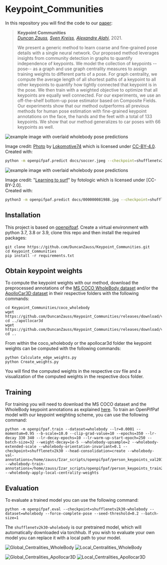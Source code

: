 # Keypoint_Communities
In this repository you will find the code to our [paper](TODO):
> __Keypoint Communities__<br />
> _[Duncan Zauss](https://www.linkedin.com/in/duncan-zauss/), [Sven Kreiss](https://www.svenkreiss.com), [Alexandre Alahi](https://scholar.google.com/citations?user=UIhXQ64AAAAJ&hl=en)_, 2021.
>
> We present a generic method to
> learn coarse and fine-grained pose details with a single neural network.
> Our proposed method leverages insights from community detection in graphs
> to quantify independence of keypoints.
> We model the collection of keypoints --pose-- as a graph and use graph centrality measures to assign
> training weights to different parts of a pose.
> For graph centrality, we compute the average length of all shortest paths of a
> keypoint to all other keypoints
> to quantify how tightly connected that keypoint is in the pose. We then train with
> a weighted objective to optimize that all keypoints are equally well connected.
> For our experiments, we use an off-the-shelf bottom-up pose estimator based
> on Composite Fields.
> Our experiments show that our method outperforms all previous methods for
> human pose estimation with fine-grained keypoint annotations on the face, the hands
> and the feet with a total of 133 keypoints.
> We show that our method generalizes to car poses with 66 keypoints as well.

![example image with overlaid wholebody pose predictions](docs/soccer.jpeg.predictions.jpeg)

Image credit: [Photo](https://de.wikipedia.org/wiki/Kamil_Vacek#/media/Datei:Kamil_Vacek_20200627.jpg) by [Lokomotive74](https://commons.wikimedia.org/wiki/User:Lokomotive74) which is licensed under [CC-BY-4.0](https://creativecommons.org/licenses/by/4.0/).<br />
Created with:
```sh
python -m openpifpaf.predict docs/soccer.jpeg --checkpoint=shufflenetv2k30-wholebody --line-width=2 --show
```

![example image with overlaid wholebody pose predictions](docs/000000081988.jpg.predictions.jpeg)

Image credit: "[Learning to surf](https://www.flickr.com/photos/fotologic/6038911779/in/photostream/)" by fotologic which is licensed under [CC-BY-2.0].<br />
Created with:
```sh
python3 -m openpifpaf.predict docs/000000081988.jpg --checkpoint=shufflenetv2k30-wholebody --line-width=2 --show
```
 

## Installation
This project is based on [openpifpaf](https://github.com/openpifpaf/openpifpaf). Create a virtual environment with python 3.7, 3.8 or 3.9, clone this repo and then install the required packages:
```
git clone https://github.com/DuncanZauss/Keypoint_Communities.git
cd Keypoint_Communities
pip install -r requirements.txt
```

## Obtain keypoint weights
To compute the keypoint weights with our method, download the preprocessed annotations of the [MS COCO WholeBody dataset](https://github.com/jin-s13/COCO-WholeBody) and/or the [ApolloCar3D dataset](http://apolloscape.auto/car_instance.html) in their respective folders with the following commands:
```
cd Keypoint_Communities/coco_wholebody
wget https://github.com/DuncanZauss/Keypoint_Communities/releases/download/v0.1.0/apollo_keypoints_66_train.json
cd ../apollocar3d
wget https://github.com/DuncanZauss/Keypoint_Communities/releases/download/v0.1.0/apollo_keypoints_66_train.json
cd ..
```
From within the coco_wholebody or the apollocar3d folder the keypoint weights can be computed with the following commands:
```
python Calculate_edge_weights.py
python Create_weights.py 
```
You will find the computed weights in the respective csv file and a visualization of the computed weights in the respective docs folder.

## Training
For training you will need to download the MS COCO dataset and the WholeBody keypoint annotations as explained [here](https://openpifpaf.github.io/plugins_wholebody.html#train).
To train an OpenPifPaf model with our keypoint weighting scheme, you can use the following command:
```
python -m openpifpaf.train --dataset=wholebody --lr=0.0001 --momentum=0.95 --b-scale=10.0 --clip-grad-value=10 --epochs=350 --lr-decay 330 340 --lr-decay-epochs=10 --lr-warm-up-start-epoch=250 --batch-size=32 --weight-decay=1e-5 --wholebody-upsample=2 --wholebody-extended-scale --wholebody-orientation-invariant=0.1 --checkpoint=shufflenetv2k30 --head-consolidation=create --wholebody-val-annotations=/home/zauss/Izar_scripts/openpifpaf/person_keypoints_val2017_wholebody_pifpaf_style.json --wholebody-train-annotations=/home/zauss/Izar_scripts/openpifpaf/person_keypoints_train2017_wholebody_pifpaf_style.json --wholebody-apply-local-centrality-weights
```

## Evaluation
To evaluate a trained model you can use the following command:
```
python -m openpifpaf.eval --checkpoint=shufflenetv2k30-wholebody --dataset=wholebody --force-complete-pose --seed-threshold=0.2 --batch-size=1
```
The `shufflenetv2k30-wholebody` is our pretrained model, which will automatically downloaded via torchhub. If you wish to evaluate your own model you can replace it with a local path to your model.

![Global_Centralities_WholeBody](coco_wholebody/docs/centrality_harmonic_euclid_global_inverse_skeleton_wholebody.png)
![Local_Centralities_WholeBody](coco_wholebody/docs/w_harm_euclid_radius_3_skeleton_wholebody.png)

![Global_Centralities_Apollocar3D](apollocar3d/docs/Dotted_w_harm_cl_euclid_skeleton_apollocar.png)
![Local_Centralities_Apollocar3D](apollocar3d/docs/Dotted_w_harm_euclid_radius_3_skeleton_apollocar.png)


